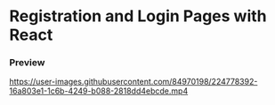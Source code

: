 # Registration and Login Pages with React


### Preview



https://user-images.githubusercontent.com/84970198/224778392-16a803e1-1c6b-4249-b088-2818dd4ebcde.mp4

